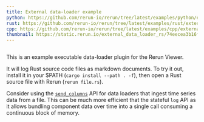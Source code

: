 ```yaml
---
title: External data-loader example
python: https://github.com/rerun-io/rerun/tree/latest/examples/python/external_data_loader/rerun-loader-python-file.py
rust: https://github.com/rerun-io/rerun/tree/latest/examples/rust/external_data_loader/src/main.rs
cpp: https://github.com/rerun-io/rerun/tree/latest/examples/cpp/external_data_loader/main.cpp
thumbnail: https://static.rerun.io/external_data_loader_rs/74eecea3b16fee7fab01045e3bfdd90ba6c59bc9/480w.png
---
```


<picture>
  <img src="https://static.rerun.io/external_data_loader_rs/74eecea3b16fee7fab01045e3bfdd90ba6c59bc9/full.png" alt="">
  <source media="(max-width: 480px)" srcset="https://static.rerun.io/external_data_loader_rs/74eecea3b16fee7fab01045e3bfdd90ba6c59bc9/480w.png">
  <source media="(max-width: 768px)" srcset="https://static.rerun.io/external_data_loader_rs/74eecea3b16fee7fab01045e3bfdd90ba6c59bc9/768w.png">
  <source media="(max-width: 1024px)" srcset="https://static.rerun.io/external_data_loader_rs/74eecea3b16fee7fab01045e3bfdd90ba6c59bc9/1024w.png">
  <source media="(max-width: 1200px)" srcset="https://static.rerun.io/external_data_loader_rs/74eecea3b16fee7fab01045e3bfdd90ba6c59bc9/1200w.png">
</picture>

This is an example executable data-loader plugin for the Rerun Viewer.

It will log Rust source code files as markdown documents.
To try it out, install it in your $PATH (`cargo install --path . -f`), then open a Rust source file with Rerun (`rerun file.rs`).

Consider using the [`send_columns`](https://ref.rerun.io/docs/rust/stable/rerun/struct.RecordingStream.html#method.send_columns) API for data loaders that ingest time series data from a file.
This can be much more efficient that the stateful `log` API as it allows bundling
component data over time into a single call consuming a continuous block of memory.
